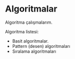 # Algoritmalar

Algoritma çalışmalarım.

Algoritma listesi:

* Basit algoritmalar.
* Pattern (desen) algoritmaları
* Sıralama algoritmaları